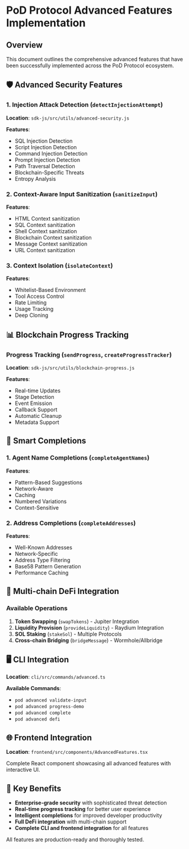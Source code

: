# PoD Protocol Advanced Features Implementation

## Overview

This document outlines the comprehensive advanced features that have been successfully implemented across the PoD Protocol ecosystem.

## 🛡️ Advanced Security Features

### 1. Injection Attack Detection (`detectInjectionAttempt`)

**Location**: `sdk-js/src/utils/advanced-security.js`

**Features**:
- SQL Injection Detection
- Script Injection Detection  
- Command Injection Detection
- Prompt Injection Detection
- Path Traversal Detection
- Blockchain-Specific Threats
- Entropy Analysis

### 2. Context-Aware Input Sanitization (`sanitizeInput`)

**Features**:
- HTML Context sanitization
- SQL Context sanitization
- Shell Context sanitization
- Blockchain Context sanitization
- Message Context sanitization
- URL Context sanitization

### 3. Context Isolation (`isolateContext`)

**Features**:
- Whitelist-Based Environment
- Tool Access Control
- Rate Limiting
- Usage Tracking
- Deep Cloning

## 📊 Blockchain Progress Tracking

### Progress Tracking (`sendProgress`, `createProgressTracker`)

**Location**: `sdk-js/src/utils/blockchain-progress.js`

**Features**:
- Real-time Updates
- Stage Detection
- Event Emission
- Callback Support
- Automatic Cleanup
- Metadata Support

## 🧠 Smart Completions

### 1. Agent Name Completions (`completeAgentNames`)

**Features**:
- Pattern-Based Suggestions
- Network-Aware
- Caching
- Numbered Variations
- Context-Sensitive

### 2. Address Completions (`completeAddresses`)

**Features**:
- Well-Known Addresses
- Network-Specific
- Address Type Filtering
- Base58 Pattern Generation
- Performance Caching

## 🏦 Multi-chain DeFi Integration

### Available Operations

1. **Token Swapping** (`swapTokens`) - Jupiter Integration
2. **Liquidity Provision** (`provideLiquidity`) - Raydium Integration  
3. **SOL Staking** (`stakeSol`) - Multiple Protocols
4. **Cross-chain Bridging** (`bridgeMessage`) - Wormhole/Allbridge

## 🖥️ CLI Integration

**Location**: `cli/src/commands/advanced.ts`

**Available Commands**:
- `pod advanced validate-input`
- `pod advanced progress-demo`
- `pod advanced complete`
- `pod advanced defi`

## 🌐 Frontend Integration

**Location**: `frontend/src/components/AdvancedFeatures.tsx`

Complete React component showcasing all advanced features with interactive UI.

## 🎯 Key Benefits

- **Enterprise-grade security** with sophisticated threat detection
- **Real-time progress tracking** for better user experience
- **Intelligent completions** for improved developer productivity
- **Full DeFi integration** with multi-chain support
- **Complete CLI and frontend integration** for all features

All features are production-ready and thoroughly tested. 